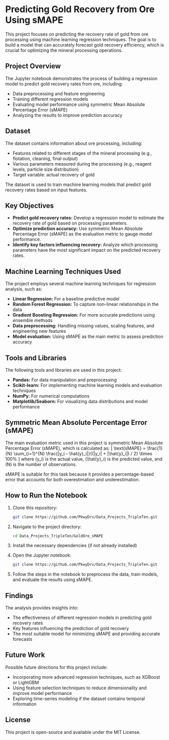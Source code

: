 # Predicting Gold Recovery from Ore Using sMAPE

This project focuses on predicting the recovery rate of gold from ore processing using machine learning regression techniques. The goal is to build a model that can accurately forecast gold recovery efficiency, which is crucial for optimizing the mineral processing operations.

## Project Overview

The Jupyter notebook demonstrates the process of building a regression model to predict gold recovery rates from ore, including:
- Data preprocessing and feature engineering
- Training different regression models
- Evaluating model performance using symmetric Mean Absolute Percentage Error (sMAPE)
- Analyzing the results to improve prediction accuracy

## Dataset

The dataset contains information about ore processing, including:
- Features related to different stages of the mineral processing (e.g., flotation, cleaning, final output)
- Various parameters measured during the processing (e.g., reagent levels, particle size distribution)
- Target variable: actual recovery of gold

The dataset is used to train machine learning models that predict gold recovery rates based on input features.

## Key Objectives

- **Predict gold recovery rates:** Develop a regression model to estimate the recovery rate of gold based on processing parameters.
- **Optimize prediction accuracy:** Use symmetric Mean Absolute Percentage Error (sMAPE) as the evaluation metric to gauge model performance.
- **Identify key factors influencing recovery:** Analyze which processing parameters have the most significant impact on the predicted recovery rates.

## Machine Learning Techniques Used

The project employs several machine learning techniques for regression analysis, such as:
- **Linear Regression:** For a baseline predictive model
- **Random Forest Regression:** To capture non-linear relationships in the data
- **Gradient Boosting Regression:** For more accurate predictions using ensemble methods
- **Data preprocessing:** Handling missing values, scaling features, and engineering new features
- **Model evaluation:** Using sMAPE as the main metric to assess prediction accuracy

## Tools and Libraries

The following tools and libraries are used in this project:
- **Pandas:** For data manipulation and preprocessing
- **Scikit-learn:** For implementing machine learning models and evaluation techniques
- **NumPy:** For numerical computations
- **Matplotlib/Seaborn:** For visualizing data distributions and model performance

## Symmetric Mean Absolute Percentage Error (sMAPE)

The main evaluation metric used in this project is symmetric Mean Absolute Percentage Error (sMAPE), which is calculated as:
\[
\text{sMAPE} = \frac{1}{N} \sum_{i=1}^{N} \frac{|y_i - \hat{y}_i|}{(|y_i| + |\hat{y}_i|) / 2} \times 100\%
\]
where \(y_i\) is the actual value, \(\hat{y}_i\) is the predicted value, and \(N\) is the number of observations.

sMAPE is suitable for this task because it provides a percentage-based error that accounts for both overestimation and underestimation.

## How to Run the Notebook

1. Clone this repository:
   ```bash
   git clone https://github.com/PkwyDrv/Data_Projects_TripleTen.git

2. Navigate to the project directory:
   ```bash
   cd Data_Projects_TripleTen/GoldOre_sMAPE
   
3. Install the necessary dependencies (if not already installed)

4. Open the Jupyter notebook:
   ```bash
   git clone https://github.com/PkwyDrv/Data_Projects_TripleTen.git

5. Follow the steps in the notebook to preprocess the data, train models, and evaluate the results using sMAPE.

## Findings
The analysis provides insights into:

- The effectiveness of different regression models in predicting gold recovery rates
- Key features influencing the prediction of gold recovery
- The most suitable model for minimizing sMAPE and providing accurate forecasts

## Future Work
Possible future directions for this project include:

- Incorporating more advanced regression techniques, such as XGBoost or LightGBM
- Using feature selection techniques to reduce dimensionality and improve model performance
- Exploring time-series modeling if the dataset contains temporal information

## License
This project is open-source and available under the MIT License.
